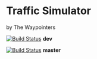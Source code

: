 # Traffic Simulator
by The Waypointers

[![Build Status](https://travis-ci.org/TheWaypointers/TrafficSimulator.svg?branch=dev)](https://travis-ci.org/TheWaypointers/TrafficSimulator) **dev**

[![Build Status](https://travis-ci.org/TheWaypointers/TrafficSimulator.svg?branch=master)](https://travis-ci.org/TheWaypointers/TrafficSimulator) **master**
